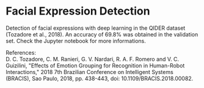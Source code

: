 # Facial Expression Detection
Detection of facial expressions with deep learning in the QIDER dataset (Tozadore et al., 2018). An accuracy of 69.8% was obtained in the validation set. Check the Jupyter notebook for more informations.


References: <br>
D. C. Tozadore, C. M. Ranieri, G. V. Nardari, R. A. F. Romero and V. C. Guizilini, "Effects of Emotion Grouping for Recognition in Human-Robot Interactions," 2018 7th Brazilian Conference on Intelligent Systems (BRACIS), Sao Paulo, 2018, pp. 438-443, doi: 10.1109/BRACIS.2018.00082.
